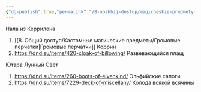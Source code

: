 ```yaml
---
{"dg-publish":true,"permalink":"/8-obshhij-dostup/magicheskie-predmety-u-igrokov/"}
---
```



Нала из Керрилона
1. [[8. Общий доступ/Кастомные магические предметы/Громовые перчатки\|Громовые перчатки]] 
Коррин
1. https://dnd.su/items/420-cloak-of-billowing/ Развевающийся плащ

Ютара Лунный Свет
1. https://dnd.su/items/260-boots-of-elvenkind/ Эльфийские сапоги
2. https://dnd.su/items/7229-deck-of-miscellany/ Колода всякой всячины

